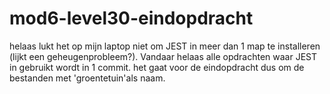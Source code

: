 # mod6-level30-eindopdracht

helaas lukt het op mijn laptop niet om JEST in meer dan 1 map te installeren (lijkt een geheugenprobleem?). Vandaar helaas alle opdrachten waar JEST in gebruikt wordt in 1 commit. het gaat voor de eindopdracht dus om de bestanden met 'groentetuin'als naam.
